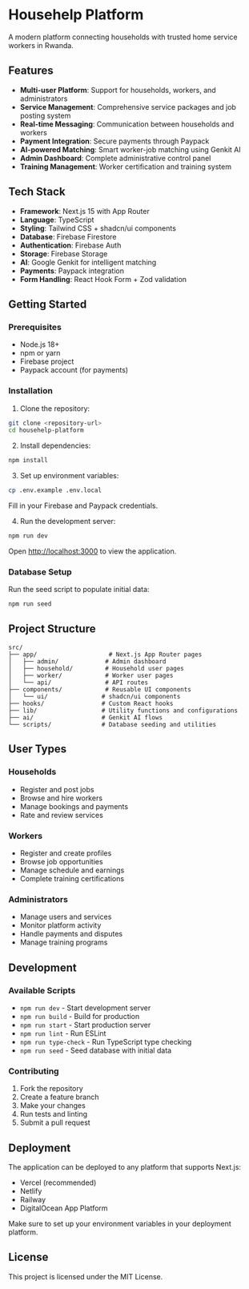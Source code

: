 # Househelp Platform

A modern platform connecting households with trusted home service workers in Rwanda.

## Features

- **Multi-user Platform**: Support for households, workers, and administrators
- **Service Management**: Comprehensive service packages and job posting system
- **Real-time Messaging**: Communication between households and workers
- **Payment Integration**: Secure payments through Paypack
- **AI-powered Matching**: Smart worker-job matching using Genkit AI
- **Admin Dashboard**: Complete administrative control panel
- **Training Management**: Worker certification and training system

## Tech Stack

- **Framework**: Next.js 15 with App Router
- **Language**: TypeScript
- **Styling**: Tailwind CSS + shadcn/ui components
- **Database**: Firebase Firestore
- **Authentication**: Firebase Auth
- **Storage**: Firebase Storage
- **AI**: Google Genkit for intelligent matching
- **Payments**: Paypack integration
- **Form Handling**: React Hook Form + Zod validation

## Getting Started

### Prerequisites

- Node.js 18+ 
- npm or yarn
- Firebase project
- Paypack account (for payments)

### Installation

1. Clone the repository:
```bash
git clone <repository-url>
cd househelp-platform
```

2. Install dependencies:
```bash
npm install
```

3. Set up environment variables:
```bash
cp .env.example .env.local
```
Fill in your Firebase and Paypack credentials.

4. Run the development server:
```bash
npm run dev
```

Open [http://localhost:3000](http://localhost:3000) to view the application.

### Database Setup

Run the seed script to populate initial data:
```bash
npm run seed
```

## Project Structure

```
src/
├── app/                    # Next.js App Router pages
│   ├── admin/             # Admin dashboard
│   ├── household/         # Household user pages
│   ├── worker/            # Worker user pages
│   └── api/               # API routes
├── components/            # Reusable UI components
│   └── ui/               # shadcn/ui components
├── hooks/                # Custom React hooks
├── lib/                  # Utility functions and configurations
├── ai/                   # Genkit AI flows
└── scripts/              # Database seeding and utilities
```

## User Types

### Households
- Register and post jobs
- Browse and hire workers
- Manage bookings and payments
- Rate and review services

### Workers
- Register and create profiles
- Browse job opportunities
- Manage schedule and earnings
- Complete training certifications

### Administrators
- Manage users and services
- Monitor platform activity
- Handle payments and disputes
- Manage training programs

## Development

### Available Scripts

- `npm run dev` - Start development server
- `npm run build` - Build for production
- `npm run start` - Start production server
- `npm run lint` - Run ESLint
- `npm run type-check` - Run TypeScript type checking
- `npm run seed` - Seed database with initial data

### Contributing

1. Fork the repository
2. Create a feature branch
3. Make your changes
4. Run tests and linting
5. Submit a pull request

## Deployment

The application can be deployed to any platform that supports Next.js:

- Vercel (recommended)
- Netlify
- Railway
- DigitalOcean App Platform

Make sure to set up your environment variables in your deployment platform.

## License

This project is licensed under the MIT License.
